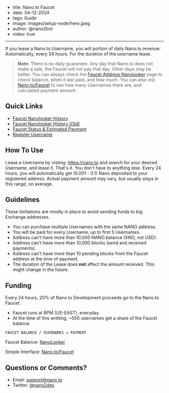 - title: Nano.to Faucet
- date: 04-12-2024
- tags: Guide
- image: images/setup-node/hero.jpeg
- author: @nano2bot
- video: true
-----

If you lease a Nano.to Username, you will portion of daily Nano.to revenue. Automatically, every 24 hours. For the duration of the username lease.

> **Note:** There is no daily guarantee. Any day that Nano.to does not make a sale, the Faucet will not pay that day. Other days may be better. You can always check the [Faucet Address Nanolooker](https://nanobrowse.com/account/nano_1faucet7b6xjyha7m13objpn5ubkquzd6ska8kwopzf1ecbfmn35d1zey3ys) page to check balance, when it last paid, and how much. You can also vist [Nano.to/Faucet](https://nano.to/faucet) to see how many Usernames there are, and calculated payment amount.

## Quick Links

- [Faucet Nanolooker History](https://nanobrowse.com/account/nano_1faucet7b6xjyha7m13objpn5ubkquzd6ska8kwopzf1ecbfmn35d1zey3ys)
- [Faucet Nanolooker History (Old)](https://nanobrowse.com/account/nano_3r6xi9bpi6qbaxgm8p48d5fnbjhpdea5z4trdu8qax6uywpxomkxmwqbdty3)
- [Faucet Status & Estimated Payment](https://nano.to/faucet)
- [Register Username](/username-api)

## How To Use

 Lease a Username by visting: https://nano.to  and search for your desired Username, and lease it. That's it. You don't have to anything else. Every 24 hours, you will automatically get (0.001 - 0.1) Nano deposited to your registered address. Actual payment amount may vary, but usually stays in this range, on average.

## Guidelines

These limitations are mostly in place to avoid sending funds to big Exchange addresses. 

- You can purchase multiple Usernames with the same NANO address.
- You will be paid for every Username, up to first 5 Usernames. 
- Address can't have more than 10,000 NANO balance (XNO, not USD).
- Address can't have more than 10,000 blocks (send and received payments).
- Address can't have more than 10 pending blocks from the Faucet address at the time of payment.
- The duration of the Lease does **not** affect the amount received. This might change in the future. 

## Funding 

Every 24 hours, 20% of Nano.to Development proceeds go to the Nano.to Faucet. 

- Faucet runs at 8PM (US-EAST), everyday.
- At the time of this writting,  ~500 usernames get a share of the Faucet balance. 


```
FAUCET BALANCE / USERNAMES = PAYMENT
```

Faucet Balance: [NanoLooker](https://nanolooker.com/account/nano_1faucet7b6xjyha7m13objpn5ubkquzd6ska8kwopzf1ecbfmn35d1zey3ys)

Simple Interface: [Nano.to/Faucet](https://nano.to/faucet)

## Questions or Comments? 

- Email: support@nano.to
- Twitter: [@nano2dev](https://twitter.com/nano2dev)